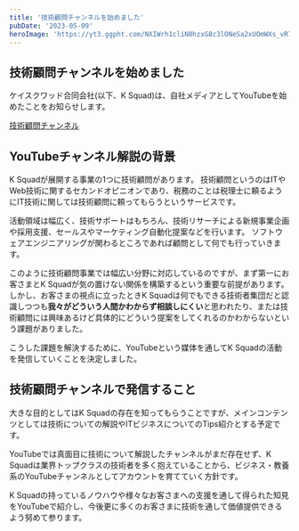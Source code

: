 ```yaml
---
title: '技術顧問チャンネルを始めました'
pubDate: '2023-05-09'
heroImage: 'https://yt3.ggpht.com/NXIWrh1cliN0hzxG8c3lONeSa2xUOmWXs_vR7qt3IFLCOzjlxGYsLqFh-JEy5a3H232CyaHDTNs=s600-c-k-c0x00ffffff-no-rj-rp-mo'
---
```


## 技術顧問チャンネルを始めました

ケイスクワッド合同会社(以下、K Squad)は、自社メディアとしてYouTubeを始めたことをお知らせします。

[技術顧問チャンネル](https://www.youtube.com/@tech-advisor)

## YouTubeチャンネル解説の背景

K Squadが展開する事業の1つに技術顧問があります。
技術顧問というのはITやWeb技術に関するセカンドオピニオンであり、税務のことは税理士に頼るようにIT技術に関しては技術顧問に頼ってもらうというサービスです。

活動領域は幅広く、技術サポートはもちろん、技術リサーチによる新規事業企画や採用支援、セールスやマーケティング自動化提案などを行います。
ソフトウェアエンジニアリングが関わるところであれば顧問として何でも行っていきます。

このように技術顧問事業では幅広い分野に対応しているのですが、まず第一にお客さまとK Squadが気の置けない関係を構築するという重要な前提があります。
しかし、お客さまの視点に立ったときK Squadは何でもできる技術者集団だと認識しつつも**我々がどういう人間かわからず相談しにくい**と思われたり、または技術顧問には興味あるけど具体的にどういう提案をしてくれるのかわからないという課題がありました。

こうした課題を解決するために、YouTubeという媒体を通してK Squadの活動を発信していくことを決定しました。

## 技術顧問チャンネルで発信すること

大きな目的としてはK Squadの存在を知ってもらうことですが、メインコンテンツとしては技術についての解説やITビジネスについてのTips紹介とする予定です。

YouTubeでは真面目に技術について解説したチャンネルがまだ存在せず、K Squadは業界トップクラスの技術者を多く抱えていることから、ビジネス・教養系のYouTubeチャンネルとしてアカウントを育てていく方針です。

K Squadの持っているノウハウや様々なお客さまへの支援を通して得られた知見をYouTubeで紹介し、今後更に多くのお客さまに技術を通して価値提供できるよう努めて参ります。
